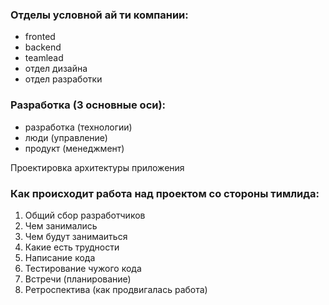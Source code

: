 ### Отделы условной ай ти компании:
- fronted
- backend
- teamlead
- отдел дизайна 
- отдел разработки

### Разработка (3 основные оси):
- разработка (технологии)
- люди (управление)
- продукт (менеджмент)

Проектировка архитектуры приложения

### Как происходит работа над проектом со стороны тимлида:
1) Общий сбор разработчиков
2) Чем занимались
3) Чем будут занимаиться
4) Какие есть трудности
5) Написание кода
6) Тестирование чужого кода
7) Встречи (планирование)
8) Ретроспектива (как продвигалась работа)
